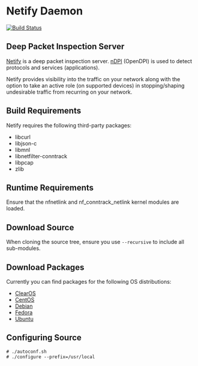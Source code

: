 Netify Daemon
=============
[![Build Status](https://travis-ci.org/eglooca/netify-daemon.png?branch=master)](https://travis-ci.org/eglooca/netify-daemon)

Deep Packet Inspection Server
-----------------------------

[Netify](https://www.egloo.ca/products/netify) is a deep packet inspection server.  [nDPI](http://www.ntop.org/products/deep-packet-inspection/ndpi/) (OpenDPI) is used to detect protocols and services (applications).

Netify provides visibility into the traffic on your network along with the option to take an active role (on supported devices) in stopping/shaping undesirable traffic from recurring on your network.


Build Requirements
------------------

Netify requires the following third-party packages:
- libcurl
- libjson-c
- libmnl
- libnetfilter-conntrack
- libpcap
- zlib

Runtime Requirements
--------------------

Ensure that the nfnetlink and nf_conntrack_netlink kernel modules are loaded.

Download Source
---------------

When cloning the source tree, ensure you use `--recursive` to include all
sub-modules.

Download Packages
-----------------

Currently you can find packages for the following OS distributions:
- [ClearOS](http://clearos.com)
- [CentOS](http://software.opensuse.org/download.html?project=home%3Adsokoloski&package=netifyd)
- [Debian](http://software.opensuse.org/download.html?project=home%3Adsokoloski&package=netifyd)
- [Fedora](http://software.opensuse.org/download.html?project=home%3Adsokoloski&package=netifyd)
- [Ubuntu](http://software.opensuse.org/download.html?project=home%3Adsokoloski&package=netifyd)

Configuring Source
------------------

```
# ./autoconf.sh
# ./configure --prefix=/usr/local
```

